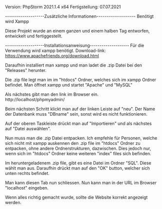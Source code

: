 # 
 Version: PhpStorm 2021.1.4 x64
 Fertigstellung: 07.07.2021
 
 --------------------Zusätzliche Informationen--------------------
 Benötigt wird Xampp

 Diese Projekt wurde an einem ganzen und einem halben Tag 
 entworfen, entwickelt und fertiggestellt.
 

 --------------------Installationsanweisung--------------------
 Für die Verwendung wird xampp benötigt.
 Download-link: https://www.apachefriends.org/download.html


 Daraufhin installiert man xampp und man
 ladet die .zip Datei bei den "Releases" herunter.

 Die .zip file legt man im im "htdocs" Ordner, welches sich im xampp Ordner befindet.
 Man öffnet xampp und startet "Apache" und "MySQL"


 Als nächstes gibt man den link im Browser ein.
 http://localhost/phpmyadmin/


 Beim nächsten Schritt klickt man auf der linken Leiste auf "neu".
 Der Name der Datenbank muss "DBname" sein, sonst wird es nicht funktionieren.
 
 Auf der oberen Taskleiste drückt man auf "Importieren" und
 als nächstes auf "Datei auswählen".


 Nun muss man die .zip Datei entpacken.
 Ich empfehle für Personen, welche sich nicht mit xampp auskennen
 den .zip file im "htdocs" Ordner zu entpacken, ohne andere Ordnerstrukturen, dazwischen.
 Dies jedoch nur, wenn sich im "htdocs" Ordner keine weiteren
 "index" files sich befinden.


 Im heruntergeladenem .zip file, gibt es eine Datei im Ordner "SQL".
 Diese wählt man aus.
 Daraufhin drückt man auf den "OK" button, welcher sich unten rechts befindet.

 Man kann diesen Tab nun schliessen.
 Nun kann man in der URL im Browser "localhost" eingeben.


 Wenn alles richtig gemacht wurde, sollte die Website korrekt angezeigt werden.
 
 
 
